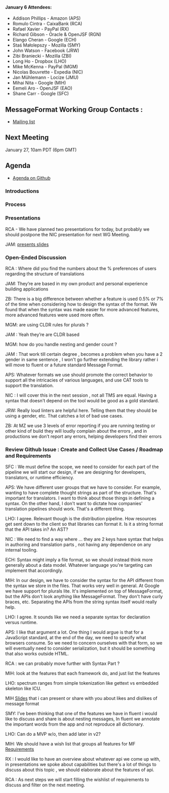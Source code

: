#### January 6 Attendees:
- Addison Phillips - Amazon (APS)
- Romulo Cintra - CaixaBank (RCA)
- Rafael Xavier - PayPal (RX)
- Richard Gibson - Oracle & OpenJSF (RGN)
- Elango Cheran - Google (ECH)
- Staś Małolepszy - Mozilla (SMY)
- John Watson - Facebook (JRW)
- Zibi Braniecki - Mozilla (ZBI)
- Long Ho - Dropbox (LHO)
- Mike McKenna - PayPal (MGM)
- Nicolas Bouvrette - Expedia (NIC)
- Jan Mühlemann  - Locize (JMU)
- Mihai Nita - Google (MIH)
- Eemeli Aro - OpenJSF (EAO)
- Shane Carr - Google (SFC)


## MessageFormat Working Group Contacts : 

- [Mailing list](https://groups.google.com/a/chromium.org/forum/#!forum/message-format-wg)

## Next Meeting

January 27, 10am PDT (6pm GMT)

## Agenda
- [ Agenda on Github ](https://github.com/unicode-org/message-format-wg/issues/9)

### Introductions

### Process

### Presentations 

RCA - We have planned two presentations for today, but probably we should postpone the  NIC presentation for next WG Meeting. 

JAM: [presents slides](https://drive.google.com/file/d/1oJdW-vObyhgnOBVvotNqsXXfgmBl6hR5/view?usp=sharing)

### Open-Ended Discussion

RCA : Where did you find the numbers about the % preferences of users regarding the structure of translations 

JAM: They’re are based in my own product and personal experience building applications 

ZB: There is a big difference between whether a feature is used 0.5% or 7% of the time when considering how to design the syntax of the format.  We found that when the syntax was made easier for more advanced features, more advanced features were used more often.

MGM: are using CLDR rules for plurals ? 

JAM : Yeah they’re are CLDR based 

MGM: how do you handle nesting and gender count ? 

JAM : That work till certain degree , becomes a problem when you have a 2 gender in same sentence , I won't go further extending the library rather i will move to fluent or a future standard Message Format.

APS: Whatever formats we use should promote the correct behavior to support all the intricacies of various languages, and use CAT tools to support the translation.

NIC : I will cover this in the next session , not all TMS are equal.  Having a syntax that doesn't depend on the tool would be good as a gold standard.

JRW: Really loud linters are helpful here.  Telling them that they should be using a gender, etc.  That catches a lot of bad use cases.

ZB: At MZ we use 3 levels of error reporting if you are running testing or other kind of build they will loudly complain about the errors , and in productions we don’t report any errors, helping developers find their errors

### Review Github Issue :  Create and Collect Use Cases / Roadmap and Requirements

SFC : We must define the scope, we need to consider for each part of the pipeline we will start our design, if we are designing for developers, translators, or runtime efficiency.

APS: We have different user groups that we have to consider.  For example, wanting to have complete thought strings as part of the structure.  That's important for translators.  I want to think about those things in defining a syntax.  On the other hand, I don't want to dictate how companies' translation pipelines should work.  That's a different thing.

LHO: I agree.  Relevant though is the distribution pipeline.  How resources get sent down to the client so that libraries can format it.  Is it a string format that the API takes in?  An AST?

NIC : We need to find a way where … they are 2 keys have syntax that helps in authoring and translation parts , not having any dependence on any internal tooling.

ECH: Syntax might imply a file format, so we should instead think more generally about a data model.  Whatever language you're targeting can implement that accordingly.

MIH: In our design, we have to consider the syntax for the API different from the syntax we store in the files.  That works very well in general.  At Google we have support for plurals lite.  It's implemented on top of MessageFormat, but the APIs don't look anything like MessageFormat.  They don't have curly braces, etc.  Separating the APIs from the string syntax itself would really help.

LHO: I agree.  It sounds like we need a separate syntax for declaration versus runtime.

APS: I like that argument a lot.  One thing I would argue is that for a JavaScript standard, at the end of the day, we need to specify what browsers consume.  So we need to concern ourselves with that form, so we will eventually need to consider serialization, but it should be something that also works outside HTML.

RCA : we can probably move further with Syntax Part ? 

MIH: look at the features that each framework do, and just list the features

LHO: spectrum ranges from simple tokenization like gettext vs embedded skeleton like ICU.

MIH [Slides](https://docs.google.com/document/d/1oiKRfkuCuatT9k459nYwYw3neQ2Vm3rJ4toOu9wNwr4/edit?ts=5d83b891#heading=h.e93b6xgdq3qa) that i can present or share with you about likes and dislikes of message format

SMY: I’ve been thinking that one of the features we have in fluent i would like to discuss and share is about nesting messages, In fluent we annotate the important words from the app and not reproduce all dictionary. 

LHO: Can do a MVP w/o, then add later in v2?

MIH: We should have a wish list that groups all features for MF [Requirements](https://github.com/unicode-org/message-format-wg/issues/3)

RX : I would like to have an overview about whatever api we come up with, in presentations we spoke about capabilities but there's a lot of things to discuss about this topic , we should elaborate about the features of api. 

RCA : As next steps we will start filling the wishlist of requirements to discuss and filter on the next meeting.


